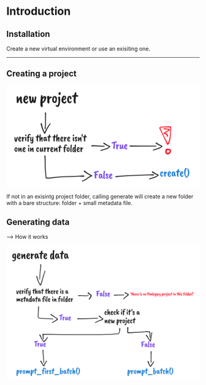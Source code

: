 # Introduction

## Installation

Create a new virtual environment or use an exisiting one.

---

## Creating a project

![Create project](../img/new_project.png)


If not in an exisintg project folder, calling generate will create a new folder with a bare structure: folder + small metadata file.


## Generating data

--> How it works

![Generate data](../img/generate_data.png)
